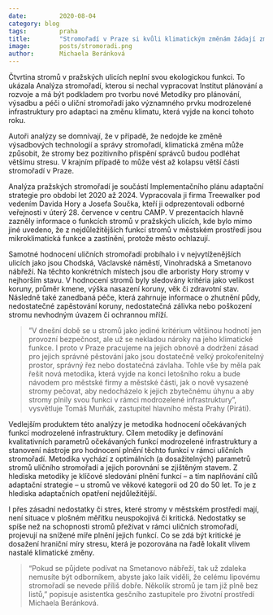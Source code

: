 ```yaml
---
date:         2020-08-04
category: blog
tags:         praha
title:        "Stromořadí v Praze si kvůli klimatickým změnám žádají změnu způsobu výsadby a větší péči o dřeviny"
image:        posts/stromoradi.png
author:       Michaela Beránková
---
```

Čtvrtina stromů v pražských ulicích neplní svou ekologickou funkci. To ukázala Analýza stromořadí, kterou si nechal vypracovat Institut plánování a rozvoje a má být podkladem pro tvorbu nové Metodiky pro plánování, výsadbu a péči o uliční stromořadí jako významného prvku modrozelené infrastruktury pro adaptaci na změnu klimatu, která vyjde na konci tohoto roku.

Autoři analýzy se domnívají, že v případě, že nedojde ke změně výsadbových technologií a správy stromořadí, klimatická změna může způsobit, že stromy bez pozitivního přispění správců budou podléhat většímu stresu. V krajním případě to může vést až kolapsu větší části stromořadí v Praze.

Analýza pražských stromořadí je součástí Implementačního plánu adaptační strategie pro období let 2020 až 2024. Vypracovala ji firma Treewalker pod vedením Davida Hory a Josefa Součka, kteří ji odprezentovali odborné veřejnosti v úterý 28. července v centru CAMP. V prezentacích hlavně zazněly informace o funkcích stromů v pražských ulicích, kde bylo mimo jiné uvedeno, že z nejdůležitějších funkcí stromů v městském prostředí jsou mikroklimatická funkce a zastínění, protože město ochlazují.

Samotné hodnocení uličních stromořadí probíhalo i v nejvytíženějších ulicích jako jsou Chodská, Václavské náměstí, Vinohradská a Smetanovo nábřeží. Na těchto konkrétních místech jsou dle arboristy Hory stromy v nejhorším stavu. V hodnocení stromů byly sledovány kritéria jako velikost koruny, průměr kmene, výška nasazení koruny, věk či zdravotní stav. Následně také zanedbaná péče, která zahrnuje informace o zhutnění půdy, nedostatečné zapěstování koruny, nedostatečná zálivka nebo poškození stromu nevhodným úvazem či ochrannou mříží. 

>”V dnešní době se u stromů jako jediné kritérium většinou hodnotí jen provozní bezpečnost, ale už se nekladou nároky na jeho klimatické funkce. I proto v Praze pracujeme na jejich obnově a dodržení zásad pro jejich správné pěstování jako jsou dostatečně velký prokořenitelný prostor, správný řez nebo dostatečná závlaha. Tohle vše by měla pak řešit nová metodika, která vyjde na konci letošního roku a bude návodem pro městské firmy a městské části, jak o nově vysazené stromy pečovat, aby nedocházelo k jejich zbytečnému úhynu a aby stromy plnily svou funkci v rámci modrozelené infrastruktury”, vysvětluje Tomáš Murňák, zastupitel hlavního města Prahy (Piráti).

Vedlejším produktem této analýzy je metodika hodnocení očekávaných funkcí modrozelené infrastruktury. Cílem metodiky je definování kvalitativních parametrů očekávaných funkcí modrozelené infrastruktury a stanovení nástroje pro hodnocení plnění těchto funkcí v rámci uličních stromořadí. Metodika vychází z optimálních (a dosažitelných) parametrů stromů uličního stromořadí a jejich porovnání se zjištěným stavem. Z hlediska metodiky je klíčové sledování plnění funkcí – a tím naplňování cílů adaptační strategie – u stromů ve věkové kategorii od 20 do 50 let. To je z hlediska adaptačních opatření nejdůležitější.

I přes zásadní nedostatky či stres, které stromy v městském prostředí mají, není situace v plošném měřítku neuspokojivá či kritická. Nedostatky se spíše než na schopnosti stromů přežívat v rámci uličních stromořadí, projevují na snížené míře plnění jejich funkcí. Co se zdá být kritické je dosažení hraniční míry stresu, která je pozorována na řadě lokalit vlivem nastalé klimatické změny.

>“Pokud se půjdete podívat na Smetanovo nábřeží, tak už zdaleka nemusíte být odborníkem, abyste jako laik viděli, že celému lipovému stromořadí se nevede příliš dobře. Několik stromů je tam již plně bez listů,” popisuje asistentka gesčního zastupitele pro životní prostředí Michaela Beránková.


